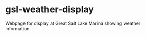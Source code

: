 gsl-weather-display
===================

Webpage for display at Great Salt Lake Marina showing weather information.